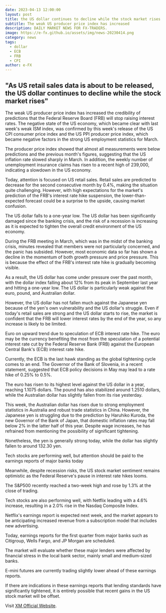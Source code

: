 ```yaml
---
date: 2023-04-13 12:00:00
layout: post
title: the US dollar continues to decline while the stock market rises
subtitle: The weak US producer price index has increased
description: DAILY MARKET NEWS FOR FX-TRADERS.
image: https://e-fx.github.io/assets/img/news-20230414.png
category: news
tags:
  - dollar
  - ECB
  - FRB
  - CPI
author: e-FX
---
```


##  "As US retail sales data is about to be released, the US dollar continues to decline while the stock market rises"

The weak US producer price index has increased the credibility of predictions that the Federal Reserve Board (FRB) will stop raising interest rates. The negative state of the US economy, which became clear with last week's weak ISM index, was confirmed by this week's release of the US CPI consumer price index and the US PPI producer price index, which became negative factors in the strong US employment statistics for March.

The producer price index showed that almost all measurements were below predictions and the previous month's figures, suggesting that the US inflation rate slowed sharply in March. In addition, the weekly number of unemployment insurance claims has risen to a recent high of 239,000, indicating a slowdown in the US economy.

Today, attention is focused on US retail sales. Retail sales are predicted to decrease for the second consecutive month by 0.4%, making the situation quite challenging. However, with high expectations for the market's prediction of the FRB's interest rate hike suspension, the lower-than-expected forecast could be a surprise to the upside, causing market confusion.

The US dollar falls to a one-year low. The US dollar has been significantly damaged since the banking crisis, and the risk of a recession is increasing as it is expected to tighten the overall credit environment of the US economy.

During the FRB meeting in March, which was in the midst of the banking crisis, minutes revealed that members were not particularly concerned, and the panic has subsided. However, most economic data so far has shown a decline in the momentum of both growth pressure and price pressure. This is because the effect of the FRB's interest rate hike is gradually becoming visible.

As a result, the US dollar has come under pressure over the past month, with the dollar index falling about 12% from its peak in September last year and hitting a one-year low. The US dollar is particularly weak against the euro, pound, and Australian dollar.

However, the US dollar has not fallen much against the Japanese yen because of the yen's own vulnerability and the US dollar's struggle. Even if today's retail sales are strong and the US dollar starts to rise, the market is confident that the FRB will lower interest rates by the end of the year, so any increase is likely to be limited.

Euro on upward trend due to speculation of ECB interest rate hike. The euro may be the currency benefiting the most from the speculation of a potential interest rate cut by the Federal Reserve Bank (FRB) against the European Central Bank's (ECB) interest rate hike.

Currently, the ECB is the last hawk standing as the global tightening cycle comes to an end. The Governor of the Bank of Slovenia, in a recent statement, suggested that ECB policy decisions in May may lead to a rate hike of 0.25% to 0.5%.

The euro has risen to its highest level against the US dollar in a year, reaching 1.1075 dollars. The pound has also stabilized around 1.2510 dollars, while the Australian dollar has slightly fallen from its rise yesterday.

This week, the Australian dollar has risen due to strong employment statistics in Australia and robust trade statistics in China. However, the Japanese yen is struggling due to the prediction by Haruhiko Kuroda, the new Governor of the Bank of Japan, that domestic inflation rates may fall below 2% in the latter half of this year. Despite wage increases, he has refrained from mentioning the possibility of significant tightening.

Nonetheless, the yen is generally strong today, while the dollar has slightly fallen to around 132.30 yen.

Tech stocks are performing well, but attention should be paid to the earnings reports of major banks today

Meanwhile, despite recession risks, the US stock market sentiment remains optimistic as the Federal Reserve's pause in interest rate hikes looms.

The S&P500 recently reached a two-week high and rose by 1.3% at the close of trading.

Tech stocks are also performing well, with Netflix leading with a 4.6% increase, resulting in a 2.0% rise in the Nasdaq Composite Index.

Netflix's earnings report is expected next week, and the market appears to be anticipating increased revenue from a subscription model that includes new advertising.

Today, earnings reports for the first quarter from major banks such as Citigroup, Wells Fargo, and JP Morgan are scheduled.

The market will evaluate whether these major lenders were affected by financial stress in the local bank sector, mainly small and medium-sized banks.

E-mini futures are currently trading slightly lower ahead of these earnings reports.

If there are indications in these earnings reports that lending standards have significantly tightened, it is entirely possible that recent gains in the US stock market will be offset.


Visit [XM Official Website](https://clicks.pipaffiliates.com/c?c=550036&l=en&p=0).